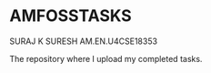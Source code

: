 # AMFOSSTASKS


SURAJ K SURESH AM.EN.U4CSE18353


The repository where I upload my completed tasks. 
